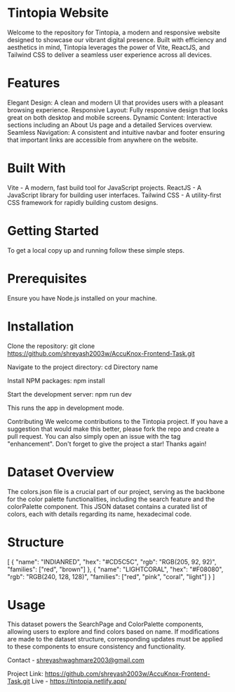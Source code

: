 # Tintopia Website
Welcome to the repository for Tintopia, a modern and responsive website designed to showcase our vibrant digital presence. Built with efficiency and aesthetics in mind, Tintopia leverages the power of Vite, ReactJS, and Tailwind CSS to deliver a seamless user experience across all devices.

# Features
Elegant Design: A clean and modern UI that provides users with a pleasant browsing experience.
Responsive Layout: Fully responsive design that looks great on both desktop and mobile screens.
Dynamic Content: Interactive sections including an About Us page and a detailed Services overview.
Seamless Navigation: A consistent and intuitive navbar and footer ensuring that important links are accessible from anywhere on the website.

# Built With
Vite - A modern, fast build tool for JavaScript projects.
ReactJS - A JavaScript library for building user interfaces.
Tailwind CSS - A utility-first CSS framework for rapidly building custom designs.

# Getting Started
To get a local copy up and running follow these simple steps.

# Prerequisites
Ensure you have Node.js installed on your machine.

# Installation
Clone the repository:
git clone https://github.com/shreyash2003w/AccuKnox-Frontend-Task.git

Navigate to the project directory:
cd Directory name

Install NPM packages:
npm install

Start the development server:
npm run dev

This runs the app in development mode.

Contributing
We welcome contributions to the Tintopia project. If you have a suggestion that would make this better, please fork the repo and create a pull request. You can also simply open an issue with the tag "enhancement". Don't forget to give the project a star! Thanks again!

# Dataset Overview
The colors.json file is a crucial part of our project, serving as the backbone for the color palette functionalities, including the search feature and the colorPalette component. This JSON dataset contains a curated list of colors, each with details regarding its name, hexadecimal code.
# Structure
[
  {
    "name": "INDIANRED",
    "hex": "#CD5C5C",
    "rgb": "RGB(205, 92, 92)",
    "families": ["red", "brown"]
  },
  {
    "name": "LIGHTCORAL",
    "hex": "#F08080",
    "rgb": "RGB(240, 128, 128)",
    "families": ["red", "pink", "coral", "light"]
  }
]

# Usage
This dataset powers the SearchPage and ColorPalette components, allowing users to explore and find colors based on name. If modifications are made to the dataset structure, corresponding updates must be applied to these components to ensure consistency and functionality.

Contact - shreyashwaghmare2003@gmail.com

Project Link: https://github.com/shreyash2003w/AccuKnox-Frontend-Task.git
Live - https://tintopia.netlify.app/
